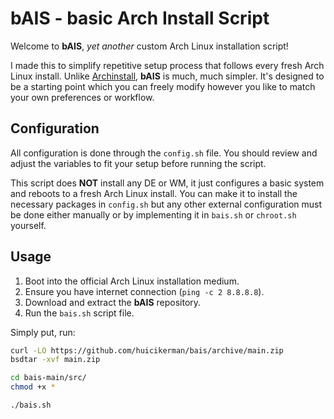 # bAIS - basic Arch Install Script

Welcome to **bAIS**, *yet another* custom Arch Linux installation script!

I made this to simplify repetitive setup process that follows every fresh Arch Linux install. Unlike [Archinstall](https://wiki.archlinux.org/title/Archinstall), **bAIS** is much, much simpler. It's designed to be a starting point which you can freely modify however you like to match your own preferences or workflow.

## Configuration

All configuration is done through the `config.sh` file. You should review and adjust the variables to fit your setup before running the script.

This script does **NOT** install any DE or WM, it just configures a basic system and reboots to a fresh Arch Linux install. You can make it to install the necessary packages in `config.sh` but any other external configuration must be done either manually or by implementing it in `bais.sh` or `chroot.sh` yourself.

## Usage

1. Boot into the official Arch Linux installation medium.
2. Ensure you have internet connection (`ping -c 2 8.8.8.8`).
3. Download and extract the **bAIS** repository.
4. Run the `bais.sh` script file.

Simply put, run:

``` bash
curl -LO https://github.com/huicikerman/bais/archive/main.zip
bsdtar -xvf main.zip

cd bais-main/src/
chmod +x *

./bais.sh
```
